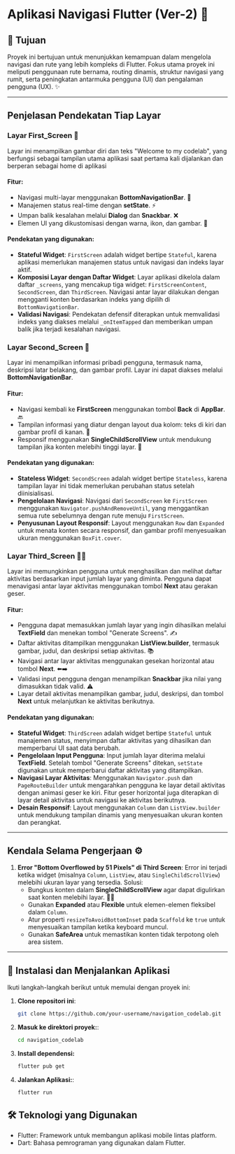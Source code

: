 # Aplikasi Navigasi Flutter (Ver-2) 🚀

## 📜 Tujuan
Proyek ini bertujuan untuk menunjukkan kemampuan dalam mengelola navigasi dan rute yang lebih kompleks di Flutter. Fokus utama proyek ini meliputi penggunaan rute bernama, routing dinamis, struktur navigasi yang rumit, serta peningkatan antarmuka pengguna (UI) dan pengalaman pengguna (UX). ✨

---

## Penjelasan Pendekatan Tiap Layar

### Layar **First_Screen** 👋
Layar ini menampilkan gambar diri dan teks "Welcome to my codelab", yang berfungsi sebagai tampilan utama aplikasi saat pertama kali dijalankan dan berperan sebagai home di aplikasi
#### Fitur:
- Navigasi multi-layar menggunakan **BottomNavigationBar**. 📱
- Manajemen status real-time dengan **setState**. ⚡
- Umpan balik kesalahan melalui **Dialog** dan **Snackbar**. ❌
- Elemen UI yang dikustomisasi dengan warna, ikon, dan gambar. 🎨

#### Pendekatan yang digunakan:
- **Stateful Widget**: `FirstScreen` adalah widget bertipe `Stateful`, karena aplikasi memerlukan manajemen status untuk navigasi dan indeks layar aktif.
- **Komposisi Layar dengan Daftar Widget**: Layar aplikasi dikelola dalam daftar `_screens`, yang mencakup tiga widget: `FirstScreenContent`, `SecondScreen`, dan `ThirdScreen`. Navigasi antar layar dilakukan dengan mengganti konten berdasarkan indeks yang dipilih di `BottomNavigationBar`.
- **Validasi Navigasi**: Pendekatan defensif diterapkan untuk memvalidasi indeks yang diakses melalui `_onItemTapped` dan memberikan umpan balik jika terjadi kesalahan navigasi.

### Layar **Second_Screen** 👤
Layar ini menampilkan informasi pribadi pengguna, termasuk nama, deskripsi latar belakang, dan gambar profil. Layar ini dapat diakses melalui **BottomNavigationBar**.
#### Fitur:
- Navigasi kembali ke **FirstScreen** menggunakan tombol **Back** di **AppBar**. 🔙
- Tampilan informasi yang diatur dengan layout dua kolom: teks di kiri dan gambar profil di kanan. 📸
- Responsif menggunakan **SingleChildScrollView** untuk mendukung tampilan jika konten melebihi tinggi layar. 📜

#### Pendekatan yang digunakan:
- **Stateless Widget**: `SecondScreen` adalah widget bertipe `Stateless`, karena tampilan layar ini tidak memerlukan perubahan status setelah diinisialisasi.
- **Pengelolaan Navigasi**: Navigasi dari `SecondScreen` ke `FirstScreen` menggunakan `Navigator.pushAndRemoveUntil`, yang menggantikan semua rute sebelumnya dengan rute menuju `FirstScreen`.
- **Penyusunan Layout Responsif**: Layout menggunakan `Row` dan `Expanded` untuk menata konten secara responsif, dan gambar profil menyesuaikan ukuran menggunakan `BoxFit.cover`.

### Layar **Third_Screen** 🏃‍♂️
Layar ini memungkinkan pengguna untuk menghasilkan dan melihat daftar aktivitas berdasarkan input jumlah layar yang diminta. Pengguna dapat menavigasi antar layar aktivitas menggunakan tombol **Next** atau gerakan geser.
#### Fitur:
- Pengguna dapat memasukkan jumlah layar yang ingin dihasilkan melalui **TextField** dan menekan tombol "Generate Screens". ✍️
- Daftar aktivitas ditampilkan menggunakan **ListView.builder**, termasuk gambar, judul, dan deskripsi setiap aktivitas. 📚
- Navigasi antar layar aktivitas menggunakan gesekan horizontal atau tombol **Next**. ⬅️➡️
- Validasi input pengguna dengan menampilkan **Snackbar** jika nilai yang dimasukkan tidak valid. ⚠️
- Layar detail aktivitas menampilkan gambar, judul, deskripsi, dan tombol **Next** untuk melanjutkan ke aktivitas berikutnya.

#### Pendekatan yang digunakan:
- **Stateful Widget**: `ThirdScreen` adalah widget bertipe `Stateful` untuk manajemen status, menyimpan daftar aktivitas yang dihasilkan dan memperbarui UI saat data berubah.
- **Pengelolaan Input Pengguna**: Input jumlah layar diterima melalui **TextField**. Setelah tombol "Generate Screens" ditekan, `setState` digunakan untuk memperbarui daftar aktivitas yang ditampilkan.
- **Navigasi Layar Aktivitas**: Menggunakan `Navigator.push` dan `PageRouteBuilder` untuk mengarahkan pengguna ke layar detail aktivitas dengan animasi geser ke kiri. Fitur geser horizontal juga diterapkan di layar detail aktivitas untuk navigasi ke aktivitas berikutnya.
- **Desain Responsif**: Layout menggunakan `Column` dan `ListView.builder` untuk mendukung tampilan dinamis yang menyesuaikan ukuran konten dan perangkat.

---

## Kendala Selama Pengerjaan ⚙️
1. **Error "Bottom Overflowed by 51 Pixels" di Third Screen**:
   Error ini terjadi ketika widget (misalnya `Column`, `ListView`, atau `SingleChildScrollView`) melebihi ukuran layar yang tersedia. Solusi:
   - Bungkus konten dalam **SingleChildScrollView** agar dapat digulirkan saat konten melebihi layar. 🧑‍💻
   - Gunakan **Expanded** atau **Flexible** untuk elemen-elemen fleksibel dalam `Column`.
   - Atur properti `resizeToAvoidBottomInset` pada `Scaffold` ke `true` untuk menyesuaikan tampilan ketika keyboard muncul.
   - Gunakan **SafeArea** untuk memastikan konten tidak terpotong oleh area sistem.

---

## 🔧 Instalasi dan Menjalankan Aplikasi

Ikuti langkah-langkah berikut untuk memulai dengan proyek ini:

1. **Clone repositori ini**:
   ```bash
   git clone https://github.com/your-username/navigation_codelab.git

2. **Masuk ke direktori proyek:**:
   ```bash
   cd navigation_codelab
   
4. **Install dependensi:**
   ```bash
   flutter pub get
   
6. **Jalankan Aplikasi:**:
   ```bash
   flutter run

## 🛠️ Teknologi yang Digunakan
- Flutter: Framework untuk membangun aplikasi mobile lintas platform.
- Dart: Bahasa pemrograman yang digunakan dalam Flutter.
